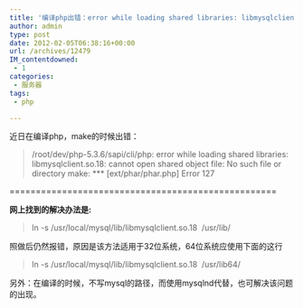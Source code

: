 ```yaml
---
title: '编译php出错：error while loading shared libraries: libmysqlclient.so.18: cannot open shared object f'
author: admin
type: post
date: 2012-02-05T06:38:16+00:00
url: /archives/12479
IM_contentdowned:
 - 1
categories:
 - 服务器
tags:
 - php

---
```

近日在编译php，make的时候出错：

> /root/dev/php-5.3.6/sapi/cli/php: error while loading shared libraries:  libmysqlclient.so.18: cannot open shared object file: No such file or  directory
> make: \*** [ext/phar/phar.php] Error 127

===================================================

**网上找到的解决办法是:**

> ln -s /usr/local/mysql/lib/libmysqlclient.so.18  /usr/lib/

照做后仍然报错，原因是该方法适用于32位系统，64位系统应使用下面的这行

> ln -s /usr/local/mysql/lib/libmysqlclient.so.18  /usr/lib64/

另外：在编译的时候，不写mysql的路径，而使用mysqlnd代替，也可解决该问题的出现。